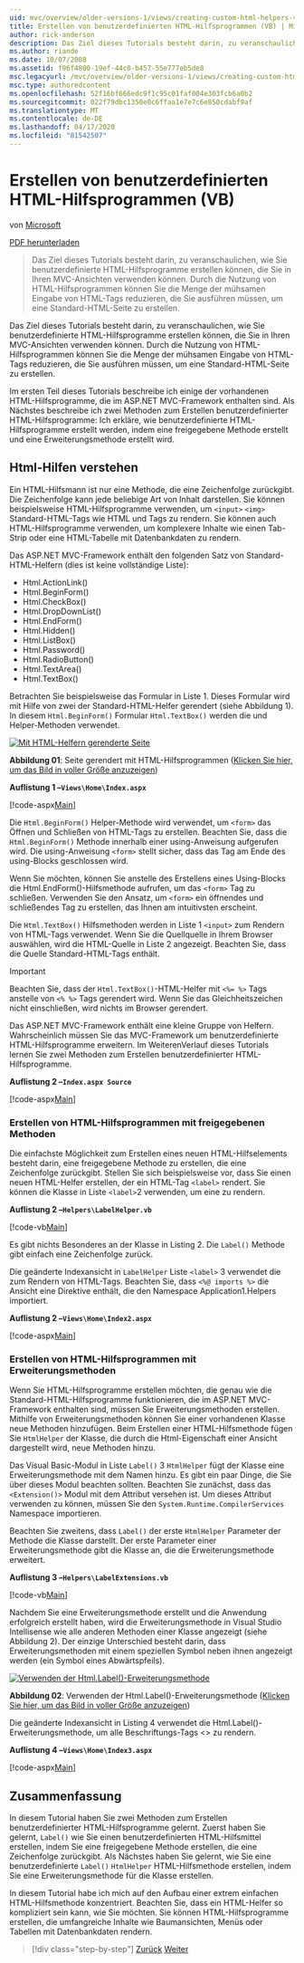 ```yaml
---
uid: mvc/overview/older-versions-1/views/creating-custom-html-helpers-vb
title: Erstellen von benutzerdefinierten HTML-Hilfsprogrammen (VB) | Microsoft Docs
author: rick-anderson
description: Das Ziel dieses Tutorials besteht darin, zu veranschaulichen, wie Sie benutzerdefinierte HTML-Hilfsprogramme erstellen können, die Sie in Ihren MVC-Ansichten verwenden können. Durch die Nutzung von HTML Helper...
ms.author: riande
ms.date: 10/07/2008
ms.assetid: f96f4800-19ef-44c0-b457-55e777eb5de8
msc.legacyurl: /mvc/overview/older-versions-1/views/creating-custom-html-helpers-vb
msc.type: authoredcontent
ms.openlocfilehash: 52f16bf666edc9f1c95c01faf004e303fcb6a0b2
ms.sourcegitcommit: 022f79dbc1350e0c6ffaa1e7e7c6e850cdabf9af
ms.translationtype: MT
ms.contentlocale: de-DE
ms.lasthandoff: 04/17/2020
ms.locfileid: "81542507"
---
```

# <a name="creating-custom-html-helpers-vb"></a>Erstellen von benutzerdefinierten HTML-Hilfsprogrammen (VB)

von [Microsoft](https://github.com/microsoft)

[PDF herunterladen](https://download.microsoft.com/download/1/1/f/11f721aa-d749-4ed7-bb89-a681b68894e6/ASPNET_MVC_Tutorial_9_VB.pdf)

> Das Ziel dieses Tutorials besteht darin, zu veranschaulichen, wie Sie benutzerdefinierte HTML-Hilfsprogramme erstellen können, die Sie in Ihren MVC-Ansichten verwenden können. Durch die Nutzung von HTML-Hilfsprogrammen können Sie die Menge der mühsamen Eingabe von HTML-Tags reduzieren, die Sie ausführen müssen, um eine Standard-HTML-Seite zu erstellen.

Das Ziel dieses Tutorials besteht darin, zu veranschaulichen, wie Sie benutzerdefinierte HTML-Hilfsprogramme erstellen können, die Sie in Ihren MVC-Ansichten verwenden können. Durch die Nutzung von HTML-Hilfsprogrammen können Sie die Menge der mühsamen Eingabe von HTML-Tags reduzieren, die Sie ausführen müssen, um eine Standard-HTML-Seite zu erstellen.

Im ersten Teil dieses Tutorials beschreibe ich einige der vorhandenen HTML-Hilfsprogramme, die im ASP.NET MVC-Framework enthalten sind. Als Nächstes beschreibe ich zwei Methoden zum Erstellen benutzerdefinierter HTML-Hilfsprogramme: Ich erkläre, wie benutzerdefinierte HTML-Hilfsprogramme erstellt werden, indem eine freigegebene Methode erstellt und eine Erweiterungsmethode erstellt wird.

## <a name="understanding-html-helpers"></a>Html-Hilfen verstehen

Ein HTML-Hilfsmann ist nur eine Methode, die eine Zeichenfolge zurückgibt. Die Zeichenfolge kann jede beliebige Art von Inhalt darstellen. Sie können beispielsweise HTML-Hilfsprogramme verwenden, um `<input>` `<img>` Standard-HTML-Tags wie HTML und Tags zu rendern. Sie können auch HTML-Hilfsprogramme verwenden, um komplexere Inhalte wie einen Tab-Strip oder eine HTML-Tabelle mit Datenbankdaten zu rendern.

Das ASP.NET MVC-Framework enthält den folgenden Satz von Standard-HTML-Helfern (dies ist keine vollständige Liste):

- Html.ActionLink()
- Html.BeginForm()
- Html.CheckBox()
- Html.DropDownList()
- Html.EndForm()
- Html.Hidden()
- Html.ListBox()
- Html.Password()
- Html.RadioButton()
- Html.TextArea()
- Html.TextBox()

Betrachten Sie beispielsweise das Formular in Liste 1. Dieses Formular wird mit Hilfe von zwei der Standard-HTML-Helfer gerendert (siehe Abbildung 1). In diesem `Html.BeginForm()` Formular `Html.TextBox()` werden die und Helper-Methoden verwendet.

[![Mit HTML-Helfern gerenderte Seite](creating-custom-html-helpers-vb/_static/image2.png)](creating-custom-html-helpers-vb/_static/image1.png)

**Abbildung 01**: Seite gerendert mit HTML-Hilfsprogrammen ([Klicken Sie hier, um das Bild in voller Größe anzuzeigen](creating-custom-html-helpers-vb/_static/image3.png))

**Auflistung 1 –`Views\Home\Index.aspx`**

[!code-aspx[Main](creating-custom-html-helpers-vb/samples/sample1.aspx)]

Die `Html.BeginForm()` Helper-Methode wird verwendet, um `<form>` das Öffnen und Schließen von HTML-Tags zu erstellen. Beachten Sie, dass die `Html.BeginForm()` Methode innerhalb einer using-Anweisung aufgerufen wird. Die using-Anweisung `<form>` stellt sicher, dass das Tag am Ende des using-Blocks geschlossen wird.

Wenn Sie möchten, können Sie anstelle des Erstellens eines Using-Blocks die Html.EndForm()-Hilfsmethode aufrufen, um das `<form>` Tag zu schließen. Verwenden Sie den Ansatz, um `<form>` ein öffnendes und schließendes Tag zu erstellen, das Ihnen am intuitivsten erscheint.

Die `Html.TextBox()` Hilfsmethoden werden in Liste 1 `<input>` zum Rendern von HTML-Tags verwendet. Wenn Sie die Quellquelle in Ihrem Browser auswählen, wird die HTML-Quelle in Liste 2 angezeigt. Beachten Sie, dass die Quelle Standard-HTML-Tags enthält.

> [!IMPORTANT]
> Beachten Sie, dass der `Html.TextBox()`-HTML-Helfer mit `<%= %>` Tags anstelle von `<% %>` Tags gerendert wird. Wenn Sie das Gleichheitszeichen nicht einschließen, wird nichts im Browser gerendert.

Das ASP.NET MVC-Framework enthält eine kleine Gruppe von Helfern. Wahrscheinlich müssen Sie das MVC-Framework um benutzerdefinierte HTML-Hilfsprogramme erweitern. Im WeiterenVerlauf dieses Tutorials lernen Sie zwei Methoden zum Erstellen benutzerdefinierter HTML-Hilfsprogramme.

**Auflistung 2 –`Index.aspx Source`**

[!code-aspx[Main](creating-custom-html-helpers-vb/samples/sample2.aspx)]

### <a name="creating-html-helpers-with-shared-methods"></a>Erstellen von HTML-Hilfsprogrammen mit freigegebenen Methoden

Die einfachste Möglichkeit zum Erstellen eines neuen HTML-Hilfselements besteht darin, eine freigegebene Methode zu erstellen, die eine Zeichenfolge zurückgibt. Stellen Sie sich beispielsweise vor, dass Sie einen neuen HTML-Helfer erstellen, der ein HTML-Tag `<label>` rendert. Sie können die Klasse in Liste `<label>`2 verwenden, um eine zu rendern.

**Auflistung 2 –`Helpers\LabelHelper.vb`**

[!code-vb[Main](creating-custom-html-helpers-vb/samples/sample3.vb)]

Es gibt nichts Besonderes an der Klasse in Listing 2. Die `Label()` Methode gibt einfach eine Zeichenfolge zurück.

Die geänderte Indexansicht in `LabelHelper` Liste `<label>` 3 verwendet die zum Rendern von HTML-Tags. Beachten Sie, dass `<%@ imports %>` die Ansicht eine Direktive enthält, die den Namespace Application1.Helpers importiert.

**Auflistung 2 –`Views\Home\Index2.aspx`**

[!code-aspx[Main](creating-custom-html-helpers-vb/samples/sample4.aspx)]

### <a name="creating-html-helpers-with-extension-methods"></a>Erstellen von HTML-Hilfsprogrammen mit Erweiterungsmethoden

Wenn Sie HTML-Hilfsprogramme erstellen möchten, die genau wie die Standard-HTML-Hilfsprogramme funktionieren, die im ASP.NET MVC-Framework enthalten sind, müssen Sie Erweiterungsmethoden erstellen. Mithilfe von Erweiterungsmethoden können Sie einer vorhandenen Klasse neue Methoden hinzufügen. Beim Erstellen einer HTML-Hilfsmethode fügen Sie `HtmlHelper` der Klasse, die durch die Html-Eigenschaft einer Ansicht dargestellt wird, neue Methoden hinzu.

Das Visual Basic-Modul in Liste `Label()` 3 `HtmlHelper` fügt der Klasse eine Erweiterungsmethode mit dem Namen hinzu. Es gibt ein paar Dinge, die Sie über dieses Modul beachten sollten. Beachten Sie zunächst, dass das `<Extension()>` Modul mit dem Attribut versehen ist. Um dieses Attribut verwenden zu können, müssen Sie den `System.Runtime.CompilerServices` Namespace importieren.

Beachten Sie zweitens, dass `Label()` der erste `HtmlHelper` Parameter der Methode die Klasse darstellt. Der erste Parameter einer Erweiterungsmethode gibt die Klasse an, die die Erweiterungsmethode erweitert.

**Auflistung 3 –`Helpers\LabelExtensions.vb`**

[!code-vb[Main](creating-custom-html-helpers-vb/samples/sample5.vb)]

Nachdem Sie eine Erweiterungsmethode erstellt und die Anwendung erfolgreich erstellt haben, wird die Erweiterungsmethode in Visual Studio Intellisense wie alle anderen Methoden einer Klasse angezeigt (siehe Abbildung 2). Der einzige Unterschied besteht darin, dass Erweiterungsmethoden mit einem speziellen Symbol neben ihnen angezeigt werden (ein Symbol eines Abwärtspfeils).

[![Verwenden der Html.Label()-Erweiterungsmethode](creating-custom-html-helpers-vb/_static/image5.png)](creating-custom-html-helpers-vb/_static/image4.png)

**Abbildung 02**: Verwenden der Html.Label()-Erweiterungsmethode ([Klicken Sie hier, um das Bild in voller Größe anzuzeigen](creating-custom-html-helpers-vb/_static/image6.png))

Die geänderte Indexansicht in Listing 4 verwendet die Html.Label()-Erweiterungsmethode, um alle Beschriftungs-Tags &lt;&gt; zu rendern.

**Auflistung 4 –`Views\Home\Index3.aspx`**

[!code-aspx[Main](creating-custom-html-helpers-vb/samples/sample6.aspx)]

## <a name="summary"></a>Zusammenfassung

In diesem Tutorial haben Sie zwei Methoden zum Erstellen benutzerdefinierter HTML-Hilfsprogramme gelernt. Zuerst haben Sie gelernt, `Label()` wie Sie einen benutzerdefinierten HTML-Hilfsmittel erstellen, indem Sie eine freigegebene Methode erstellen, die eine Zeichenfolge zurückgibt. Als Nächstes haben Sie gelernt, wie Sie eine benutzerdefinierte `Label()` `HtmlHelper` HTML-Hilfsmethode erstellen, indem Sie eine Erweiterungsmethode für die Klasse erstellen.

In diesem Tutorial habe ich mich auf den Aufbau einer extrem einfachen HTML-Hilfsmethode konzentriert. Beachten Sie, dass ein HTML-Helfer so kompliziert sein kann, wie Sie möchten. Sie können HTML-Hilfsprogramme erstellen, die umfangreiche Inhalte wie Baumansichten, Menüs oder Tabellen mit Datenbankdaten rendern.

> [!div class="step-by-step"]
> [Zurück](asp-net-mvc-views-overview-vb.md)
> [Weiter](using-the-tagbuilder-class-to-build-html-helpers-vb.md)
